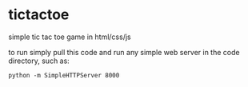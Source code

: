 # tictactoe
simple tic tac toe game in html/css/js

to run simply pull this code and run any simple web server in the code directory, such as:

```
python -m SimpleHTTPServer 8000
```
